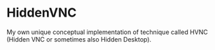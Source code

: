 # HiddenVNC
My own unique conceptual implementation of technique called HVNC (Hidden VNC or sometimes also Hidden Desktop).
